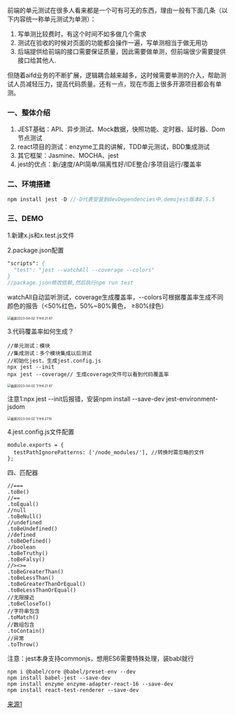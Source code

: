 前端的单元测试在很多人看来都是一个可有可无的东西，理由一般有下面几条（以下内容统一称单元测试为单测）：  

1. 写单测比较费时，有这个时间不如多做几个需求
2. 测试在验收的时候对页面的功能都会操作一遍，写单测相当于做无用功
3. 后端提供给前端的接口需要保证质量，因此需要做单测，但前端很少需要提供接口给其他人. 

但随着aifd业务的不断扩展，逻辑耦合越来越多，这时候需要单测的介入，帮助测试人员减轻压力，提高代码质量。还有一点，现在市面上很多开源项目都会有单测。

### 一、整体介绍

1. JEST基础：API、异步测试、Mock数据，快照功能、定时器、延时器、Dom节点测试
2. react项目的测试：enzyme工具的讲解，TDD单元测试，BDD集成测试
3. 其它框架：Jasmine、MOCHA、jest
4. jest的优点：新/速度/API简单/隔离性好/IDE整合/多项目运行/覆盖率

### 二、环境搭建

```javascript
npm install jest -D //-D代表安装到devDependencies中,demojest版本8.5.5
```

### 三、DEMO

1.新建x.js和x.test.js文件

2.package.json配置

```pascal
"scripts": {
  "test": "jest --watchAll --coverage --colors"
}
//package.json修改依赖,然后执行npm run test
```

watchAll自动监听测试，coverage生成覆盖率，--colors可根据覆盖率生成不同颜色的报告（<50%红色，50%~80%黄色， ≥80%绿色）

<img src="https://user-images.githubusercontent.com/31230553/229401307-c2918f3e-5fa7-4444-aa21-3690688f8497.png" alt="截屏2023-04-02 下午6.21.47" style="zoom:50%;"/>

3.代码覆盖率如何生成？

```
//单元测试：模块
//集成测试：多个模块集成以后测试
//初始化jest，生成jest.config.js
npx jest --init
npx jest --coverage// 生成coverage文件可以看到代码覆盖率
```

<img src="https://user-images.githubusercontent.com/31230553/229401355-faa67e2d-4ef5-4089-a977-f4aeb7b1f36c.png" alt="截屏2023-04-02 下午6.21.47" style="zoom:50%;" />

注意1:npx jest --init后报错，安装npm install --save-dev jest-environment-jsdom

<img src="https://user-images.githubusercontent.com/31230553/229401386-0b0c8209-11e5-4206-9ff2-3472efa664fc.png" alt="截屏2023-04-02 下午6.27.10" style="zoom:50%;" />

4.jest.config.js文件配置

```
module.exports = {
  testPathIgnorePatterns: ['/node_modules/'], //转换时需忽略的文件
};
```

四、匹配器

```
//===
.toBe()
//==
.toEqual()
//null
.toBeNull()
//undefined
.toBeUndefined()
//defined
.toBeDefined()
//boolean
.toBeTruthy()
.toBeFalsy()
//><>=
.toBeGreaterThan()
.toBeLessThan()
.toBeGreaterThanOrEqual()
.toBeLessThanOrEqual()
//无限接近
.toBeCloseTo()
//字符串包含
.toMatch()
//数组包含
.toContain()
//异常
.toThrow()
```

注意：jest本身支持commonjs，想用ES6需要特殊处理，装babl就行

```
npm i @babel/core @babel/preset-env --dev
npm install babel-jest --save-dev
npm install enzyme enzyme-adapter-react-16 --save-dev
npm install react-test-renderer --save-dev 
```
[来源1](https://cloud.tencent.com/developer/article/2022216)
